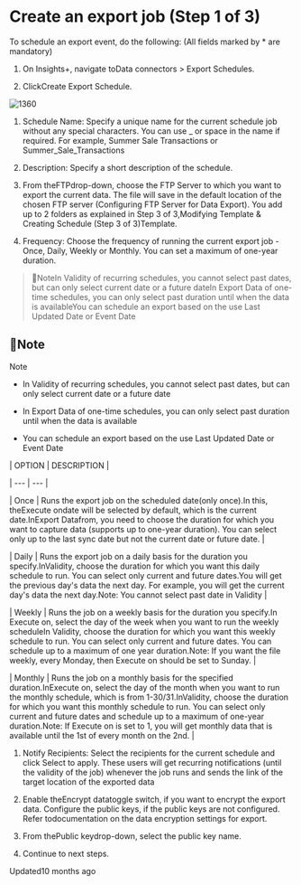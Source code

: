 # Create an export job (Step 1 of 3)

To schedule an export event, do the following: (All fields marked by * are mandatory)

1. On Insights+, navigate toData connectors > Export Schedules.

2. ClickCreate Export Schedule.

![1360](https://files.readme.io/bfad0cf-Export_Location.png)

1. Schedule Name: Specify a unique name for the current schedule job without any special characters.  You can use _ or space in the name if required. For example, Summer Sale Transactions or Summer_Sale_Transactions

2. Description: Specify a short description of the schedule.

3. From theFTPdrop-down, choose the FTP Server to which you want to export the current data.  The file will save in the default location of the chosen FTP server (Configuring FTP Server for Data Export). You add up to 2 folders as explained in Step 3 of 3,Modifying Template & Creating Schedule (Step 3 of 3)Template.

4. Frequency: Choose the frequency of running the current export job - Once, Daily, Weekly or Monthly. You can set a maximum of one-year duration.

> 📘NoteIn Validity of recurring schedules, you cannot select past dates, but can only select current date or a future dateIn Export Data of one-time schedules, you can only select past duration until when the data is availableYou can schedule an export based on the use Last Updated Date or Event Date

## 📘Note

Note

- In Validity of recurring schedules, you cannot select past dates, but can only select current date or a future date

- In Export Data of one-time schedules, you can only select past duration until when the data is available

- You can schedule an export based on the use Last Updated Date or Event Date

| OPTION | DESCRIPTION |

| --- | --- |

| Once | Runs the export job on the scheduled date(only once).In this, theExecute ondate will be selected by default, which is the current date.InExport Datafrom, you need to choose the duration for which you want to capture data (supports up to one-year duration). You can select only up to the last sync date but not the current date or future date. |

| Daily | Runs the export job on a daily basis for the duration you specify.InValidity, choose the duration for which you want this daily schedule to run. You can select only current and future dates.You will get the previous day's data the next day. For example, you will get the current day's data the next day.Note: You cannot select past date in Validity |

| Weekly | Runs the job on a weekly basis for the duration you specify.In Execute on, select the day of the week when you want to run the weekly scheduleIn Validity, choose the duration for which you want this weekly schedule to run. You can select only current and future dates. You can schedule up to a maximum of one year duration.Note: If you want the file weekly, every Monday, then Execute on should be set to Sunday. |

| Monthly | Runs the job on a monthly basis for the specified duration.InExecute on, select the day of the month when you want to run the monthly schedule, which is from 1-30/31.InValidity, choose the duration for which you want this monthly schedule to run. You can select only current and future dates and schedule up to a maximum of one-year duration.Note: If Execute on is set to 1, you will get monthly data that is available until the 1st of every month on the 2nd. |



1. Notify Recipients: Select the recipients for the current schedule and click Select to apply. These users will get recurring notifications (until the validity of the job) whenever the job runs and sends the link of the target location of the exported data

2. Enable theEncrypt datatoggle switch, if you want to encrypt the export data. Configure the public keys, if the public keys are not configured. Refer todocumentation on the data encryption settings for export.

3. From thePublic keydrop-down, select the public key name.

4. Continue to next steps.

Updated10 months ago